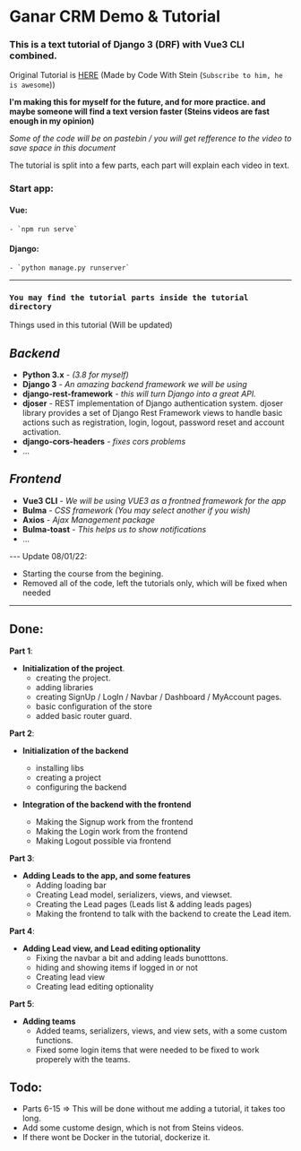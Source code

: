# Ganar CRM Demo & Tutorial
### This is a text tutorial of Django 3 (DRF) with Vue3 CLI combined.

Original Tutorial is [HERE](https://www.youtube.com/watch?v=7rxHWX730nE&list=PLpyspNLjzwBl-u7Vh8mGfqqRKcVxHzqlp&index=2) (Made by Code With Stein (`Subscribe to him, he is awesome`))

**I'm making this for myself for the future, and for more practice.
and maybe someone will find a text version faster (Steins videos are fast enough in my opinion)**

*Some of the code will be on pastebin / you will get refference to the video to save space in this document*

The tutorial is split into a few parts, each part will explain each video in text.


### Start app:

#### Vue:
    - `npm run serve`


#### Django:
    - `python manage.py runserver`
-----
### `You may find the tutorial parts inside the tutorial directory`
Things used in this tutorial (Will be updated)
## *Backend*
- **Python 3.x** - *(3.8 for myself)*
- **Django 3** - *An amazing backend framework we will be using*
- **django-rest-framework** - *this will turn Django into a great API.*
- **djoser** - REST implementation of Django authentication system. djoser library provides a set of Django Rest Framework views to handle basic actions such as registration, login, logout, password reset and account activation. 
- **django-cors-headers** - *fixes cors problems*
- ...
    
## *Frontend*
- **Vue3 CLI** - *We will be using VUE3 as a frontned framework for the app*
- **Bulma** - *CSS framework (You may select another if you wish)*
- **Axios** - *Ajax Management package*
- **Bulma-toast** - *This helps us to show notifications*
- ... 

--- Update 08/01/22:
- Starting the course from the begining.
- Removed all of the code, left the tutorials only, which will be fixed when needed
-----

## Done:

**Part 1**:
- **Initialization of the project**.
    - creating the project.
    - adding libraries
    - creating SignUp / LogIn / Navbar / Dashboard / MyAccount pages.
    - basic configuration of the store
    - added basic router guard.

**Part 2**:
- **Initialization of the backend**
    - installing libs
    - creating a project
    - configuring the backend

- **Integration of the backend with the frontend**
    - Making the Signup work from the frontend
    - Making the Login work from the frontend
    - Making Logout possible via frontend

**Part 3**:
- **Adding Leads to the app, and some features**
    - Adding loading bar
    - Creating Lead model, serializers, views, and viewset.
    - Creating the Lead pages (Leads list & adding leads pages)
    - Making the frontend to talk with the backend to create the Lead item.

**Part 4**:
- **Adding Lead view, and Lead editing optionality**
    - Fixing the navbar a bit and adding leads bunotttons.
    - hiding and showing items if logged in or not
    - Creating lead view
    - Creating lead editing optionality


**Part 5**:
- **Adding teams**
    - Added teams, serializers, views, and view sets, with a some custom functions.
    - Fixed some login items that were needed to be fixed to work properely with the teams.

## Todo:

- Parts 6-15 => This will be done without me adding a tutorial, it takes too long.
- Add some custome design, which is not from Steins videos.
- If there wont be Docker in the tutorial, dockerize it.
